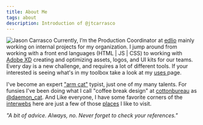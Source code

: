 ```yaml
---
title: About Me
tags: about
description: Introduction of @jtcarrasco
---
```


![Jason Carrasco](/assets/_img/jtc.jpg) Currently, I’m the Production Coordinator at [edlio](https://www.edlio.com) mainly working on internal projects for my organization. I jump around from working with a front end languages (HTML | JS | CSS) to working with [Adobe XD](https://www.adobe.com/products/xd.html) creating and optimizing assets, logos, and UI kits for our teams. Every day is a new challenge, and requires a lot of different tools. If your interested is seeing what's in my toolbox take a look at my [uses ](/uses) page.

I've become an expert ["arm cat"](/assets/_img/catarm.jpg) typist, just one of my many talents.  For funsies I've been doing what I call "coffee break design" at [cottonbureau](https://cottonbureau.com) as [@daemon_cat](https://cottonbureau.com/people/daemon-cat).  And Like everyone, I have some favorite corners of the [interwebs](https://youtu.be/U_o8gerare0) here are just a few of those [places](/likes) I like to visit.

*"A bit of advice. Always, no. Never forget to check your references."*